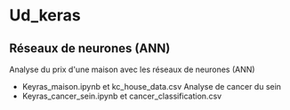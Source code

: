 # Ud_keras
## Réseaux de neurones (ANN)
Analyse du prix d'une maison avec les réseaux de neurones (ANN)
  - Keyras_maison.ipynb et kc_house_data.csv
Analyse de cancer du sein 
  - Keyras_cancer_sein.ipynb et cancer_classification.csv
